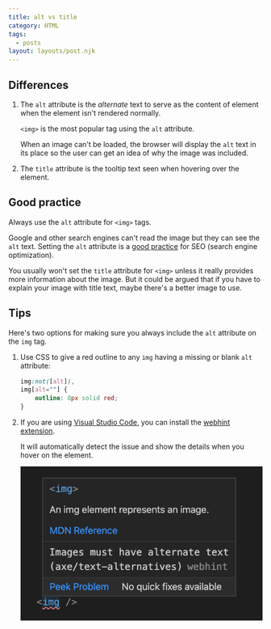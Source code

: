 ```yaml
---
title: alt vs title
category: HTML
tags:
  - posts
layout: layouts/post.njk
---
```


## Differences

1. The `alt` attribute is the _alternate_ text to serve as the content of element when the element isn't rendered normally. 

    `<img>` is the most popular tag using the `alt` attribute.

    When an image can't be loaded, the browser will display the `alt` text in its place so the user can get an idea of why the image was included.

2. The `title` attribute is the tooltip text seen when hovering over the element.

## Good practice

Always use the `alt` attribute for `<img>` tags.

Google and other search engines can't read the image but they can see the `alt` text. Setting the `alt` attribute is a [good practice](https://youtu.be/CV2tIFgUKW4) for SEO (search engine optimization).

You usually won't set the `title` attribute for `<img>` unless it really provides more information about the image. But it could be argued that if you have to explain your image with title text, maybe there's a better image to use.

## Tips

Here's two options for making sure you always include the `alt` attribute on the `img` tag.

1. Use CSS to give a red outline to any `img` having a missing or blank `alt` attribute:

    ```css
    img:not([alt]),
    img[alt=""] {
        outline: 8px solid red;
    }
    ```

2. If you are using [Visual Studio Code](https://code.visualstudio.com), you can install the [webhint extension](https://marketplace.visualstudio.com/items?itemName=webhint.vscode-webhint).

    It will automatically detect the issue and show the details when you hover on the element.

    ![Detect the missing alternate text with webhint](/assets/webhint-alt-warning.png)